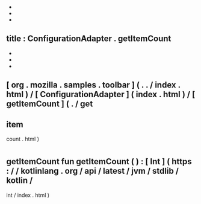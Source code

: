 -
-
-
title
:
ConfigurationAdapter
.
getItemCount
-
-
-
-
[
org
.
mozilla
.
samples
.
toolbar
]
(
.
.
/
index
.
html
)
/
[
ConfigurationAdapter
]
(
index
.
html
)
/
[
getItemCount
]
(
.
/
get
-
item
-
count
.
html
)
#
getItemCount
fun
getItemCount
(
)
:
[
Int
]
(
https
:
/
/
kotlinlang
.
org
/
api
/
latest
/
jvm
/
stdlib
/
kotlin
/
-
int
/
index
.
html
)
